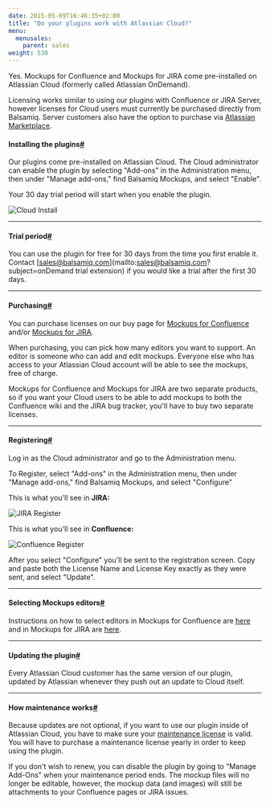 ```yaml
---
date: 2015-05-09T16:46:35+02:00
title: "Do your plugins work with Atlassian Cloud?"
menu:
  menusales:
    parent: sales
weight: 530
---
```


Yes. Mockups for Confluence and Mockups for JIRA come pre-installed on Atlassian Cloud (formerly called Atlassian OnDemand).

Licensing works similar to using our plugins with Confluence or JIRA Server, however licenses for Cloud users must currently be purchased directly from Balsamiq. Server customers also have the option to purchase via [Atlassian Marketplace](http://support.balsamiq.com/customer/portal/articles/542517).

#### Installing the plugins[#](#install)

Our plugins come pre-installed on Atlassian Cloud. The Cloud administrator can enable the plugin by selecting "Add-ons" in the Administration menu, then under "Manage add-ons," find Balsamiq Mockups, and select "Enable".

Your 30 day trial period will start when you enable the plugin.

![Cloud Install](http://media.balsamiq.com/img/support/installation/confluence-install1.png)

* * *

#### Trial period[#](#trial)

You can use the plugin for free for 30 days from the time you first enable it. Contact [sales@balsamiq.com](mailto:sales@balsamiq.com?subject=onDemand trial extension) if you would like a trial after the first 30 days.

* * *

#### Purchasing[#](#purchasing)

You can purchase licenses on our buy page for [Mockups for Confluence](https://balsamiq.com/buy/#c) and/or [Mockups for JIRA](https://balsamiq.com/buy/#j).

When purchasing, you can pick how many editors you want to support. An editor is someone who can add and edit mockups. Everyone else who has access to your Atlassian Cloud account will be able to see the mockups, free of charge.

Mockups for Confluence and Mockups for JIRA are two separate products, so if you want your Cloud users to be able to add mockups to both the Confluence wiki and the JIRA bug tracker, you'll have to buy two separate licenses.

* * *

#### Registering[#](#register)

Log in as the Cloud administrator and go to the Administration menu.

To Register, select "Add-ons" in the Administration menu, then under "Manage add-ons," find Balsamiq Mockups, and select "Configure"

This is what you'll see in **JIRA:**

![JIRA Register](http://media.balsamiq.com/img/support/installation/jira-install.png)

This is what you'll see in **Confluence:**

![Confluence Register](http://media.balsamiq.com/img/support/installation/confluence-install2.png)

After you select "Configure" you'll be sent to the registration screen. Copy and paste both the License Name and License Key exactly as they were sent, and select "Update".

* * *

#### Selecting Mockups editors[#](#editors)

Instructions on how to select editors in Mockups for Confluence are [here](https://docs.balsamiq.com/confluence/admin-guide/#selecting-mockup-editors) and in Mockups for JIRA are [here](https://docs.balsamiq.com/jira/admin-guide/#selecting-mockup-editors).

* * *

#### Updating the plugin[#](#updating)

Every Atlassian Cloud customer has the same version of our plugin, updated by Atlassian whenever they push out an update to Cloud itself.

* * *

#### How maintenance works[#](#maintenance)

Because updates are not optional, if you want to use our plugin inside of Atlassian Cloud, you have to make sure your [maintenance license](http://support.balsamiq.com/customer/portal/articles/1485219) is valid. You will have to purchase a maintenance license yearly in order to keep using the plugin.

If you don't wish to renew, you can disable the plugin by going to "Manage Add-Ons" when your maintenance period ends. The mockup files will no longer be editable, however, the mockup data (and images) will still be attachments to your Confluence pages or JIRA issues.